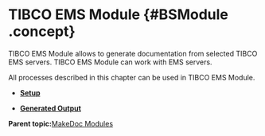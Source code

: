 # TIBCO EMS Module {#BSModule .concept}

TIBCO EMS Module allows to generate documentation from selected TIBCO EMS servers. TIBCO EMS Module can work with EMS servers.

All processes described in this chapter can be used in TIBCO EMS Module.

-   **[Setup](../../modules/pigeon/setup/index.md)**  

-   **[Generated Output](../../modules/pigeon/output/index.md)**  


**Parent topic:**[MakeDoc Modules](../../modules/index.md)

